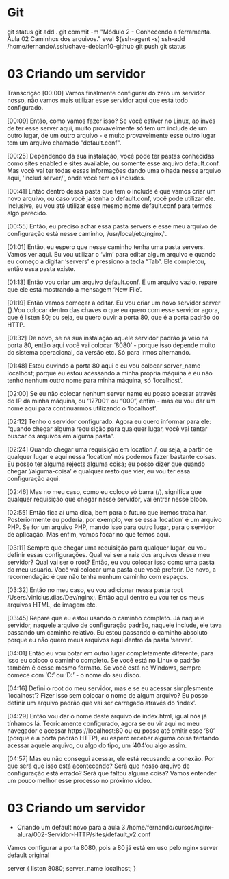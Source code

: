 
# #####################################################################################################################################################
# #####################################################################################################################################################
# #####################################################################################################################################################
# #####################################################################################################################################################
# Git

git status
git add .
git commit -m "Módulo 2 - Conhecendo a ferramenta. Aula   02 Caminhos dos arquivos."
eval $(ssh-agent -s)
ssh-add /home/fernando/.ssh/chave-debian10-github
git push
git status





# #####################################################################################################################################################
# #####################################################################################################################################################
# #####################################################################################################################################################
# #####################################################################################################################################################
#  03 Criando um servidor

Transcrição
[00:00] Vamos finalmente configurar do zero um servidor nosso, não vamos mais utilizar esse servidor aqui que está todo configurado.

[00:09] Então, como vamos fazer isso? Se você estiver no Linux, ao invés de ter esse server aqui, muito provavelmente só tem um include de um outro lugar, de um outro arquivo - e muito provavelmente esse outro lugar tem um arquivo chamado "default.conf".

[00:25] Dependendo da sua instalação, você pode ter pastas conhecidas como sites enabled e sites available, ou somente esse arquivo default.conf. Mas você vai ter todas essas informações dando uma olhada nesse arquivo aqui, 'includ server/', onde você tem os includes.

[00:41] Então dentro dessa pasta que tem o include é que vamos criar um novo arquivo, ou caso você já tenha o default.conf, você pode utilizar ele. Inclusive, eu vou até utilizar esse mesmo nome default.conf para termos algo parecido.

[00:55] Então, eu preciso achar essa pasta servers e esse meu arquivo de configuração está nesse caminho, ‘/usr/local/etc/nginx/’.

[01:01] Então, eu espero que nesse caminho tenha uma pasta servers. Vamos ver aqui. Eu vou utilizar o ‘vim’ para editar algum arquivo e quando eu começo a digitar ‘servers’ e pressiono a tecla “Tab”. Ele completou, então essa pasta existe.

[01:13] Então vou criar um arquivo default.conf. É um arquivo vazio, repare que ele está mostrando a mensagem ‘New File’.

[01:19] Então vamos começar a editar. Eu vou criar um novo servidor server {}.Vou colocar dentro das chaves o que eu quero com esse servidor agora, que é listen 80; ou seja, eu quero ouvir a porta 80, que é a porta padrão do HTTP.

[01:32] De novo, se na sua instalação aquele servidor padrão já veio na porta 80, então aqui você vai colocar ‘8080’ - porque isso depende muito do sistema operacional, da versão etc. Só para irmos alternando.

[01:48] Estou ouvindo a porta 80 aqui e eu vou colocar server_name localhost; porque eu estou acessando a minha própria máquina e eu não tenho nenhum outro nome para minha máquina, só ‘localhost’.

[02:00] Se eu não colocar nenhum server name eu posso acessar através do IP da minha máquina, ou ‘127001’ ou “000”, enfim - mas eu vou dar um nome aqui para continuarmos utilizando o ‘localhost’.

[02:12] Tenho o servidor configurado. Agora eu quero informar para ele: “quando chegar alguma requisição para qualquer lugar, você vai tentar buscar os arquivos em alguma pasta”.

[02:24] Quando chegar uma requisição em location /, ou seja, a partir de qualquer lugar e aqui nessa ‘location’ nós podemos fazer bastante coisas. Eu posso ter alguma rejects alguma coisa; eu posso dizer que quando chegar ‘/alguma-coisa’ e qualquer resto que vier, eu vou ter essa configuração aqui.

[02:46] Mas no meu caso, como eu coloco só barra (/), significa que qualquer requisição que chegar nesse servidor, vai entrar nesse bloco.

[02:55] Então fica aí uma dica, bem para o futuro que iremos trabalhar. Posteriormente eu poderia, por exemplo, ver se essa ‘location’ é um arquivo PHP. Se for um arquivo PHP, mando isso para outro lugar, para o servidor de aplicação. Mas enfim, vamos focar no que temos aqui.

[03:11] Sempre que chegar uma requisição para qualquer lugar, eu vou definir essas configurações. Qual vai ser a raiz dos arquivos desse meu servidor? Qual vai ser o root? Então, eu vou colocar isso como uma pasta do meu usuário. Você vai colocar uma pasta que você preferir. De novo, a recomendação é que não tenha nenhum caminho com espaços.

[03:32] Então no meu caso, eu vou adicionar nessa pasta root /Users/vinicius.dias/Dev/nginx;. Então aqui dentro eu vou ter os meus arquivos HTML, de imagem etc.

[03:45] Repare que eu estou usando o caminho completo. Já naquele servidor, naquele arquivo de configuração padrão, naquele include, ele tava passando um caminho relativo. Eu estou passando o caminho absoluto porque eu não quero meus arquivos aqui dentro da pasta ‘server’.

[04:01] Então eu vou botar em outro lugar completamente diferente, para isso eu coloco o caminho completo. Se você está no Linux o padrão também é desse mesmo formato. Se você está no Windows, sempre comece com ‘C:’ ou ‘D:’ - o nome do seu disco.

[04:16] Defini o root do meu servidor, mas e se eu acessar simplesmente ‘localhost’? Fizer isso sem colocar o nome de algum arquivo? Eu posso definir um arquivo padrão que vai ser carregado através do ‘index’.

[04:29] Então vou dar o nome deste arquivo de index.html, igual nós já tínhamos lá. Teoricamente configurado, agora se eu vir aqui no meu navegador e acessar https://localhost:80 ou eu posso até omitir esse ‘80’ (porque é a porta padrão HTTP), eu espero receber alguma coisa tentando acessar aquele arquivo, ou algo do tipo, um ‘404’ou algo assim.

[04:57] Mas eu não consegui acessar, ele está recusando a conexão. Por que será que isso está acontecendo? Será que nosso arquivo de configuração está errado? Será que faltou alguma coisa? Vamos entender um pouco melhor esse processo no próximo vídeo.



# #####################################################################################################################################################
# #####################################################################################################################################################
# #####################################################################################################################################################
# #####################################################################################################################################################
#  03 Criando um servidor

- Criando um default novo para a aula 3
/home/fernando/cursos/nginx-alura/002-Servidor-HTTP/sites/default_v2.conf

Vamos configurar a porta 8080, pois a 80 já está em uso pelo nginx server default original

server {
        listen 8080;
        server_name localhost;
}